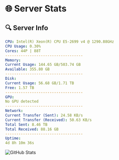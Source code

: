 # 🌐 Server Stats
## 🔍 Server Info
```yaml
CPU: Intel(R) Xeon(R) CPU E5-2699 v4 @ 1290.88GHz
CPU Usage: 0.30%
Cores: 44P | 88T
-----------------------------------
Memory:
Current Usage: 144.65 GB/503.74 GB
Available: 355.80 GB
-----------------------------------
Disk:
Current Usage: 56.68 GB/1.71 TB
Free: 1.57 TB
-----------------------------------
GPU:
No GPU detected
-----------------------------------
Network:
Current Transfer (Sent): 24.58 KB/s
Current Transfer (Received): 50.63 KB/s
Total Sent: 8.46 TB
Total Received: 88.16 GB
-----------------------------------
Uptime:
4d 8h 10m 36s
```
![GitHub Stats](https://img.shields.io/badge/Updated-2025-03-12_05:33:25-blue)